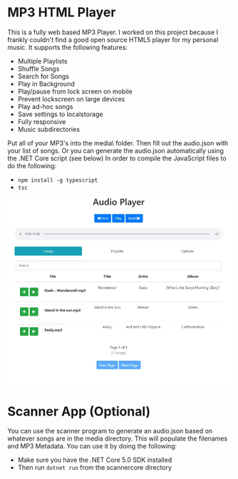 # MP3 HTML Player
This is a fully web based MP3 Player. I worked on this project because I frankly couldn't find a good open source HTML5 player for my personal music. It supports the following features:

- Multiple Playlists
- Shuffle Songs
- Search for Songs
- Play in Background
- Play/pause from lock screen on mobile
- Prevent lockscreen on large devices
- Play ad-hoc songs
- Save settings to localstorage
- Fully responsive
- Music subdirectories

Put all of your MP3's into the media\ folder. Then fill out the audio.json with your list of songs. Or you can generate the audio.json automatically using the .NET Core script (see below) In order to compile the JavaScript files to do the following:

- `npm install -g typescript`
- `tsc`

![screenshot](screenshot.JPG)

# Scanner App (Optional)
You can  use the scanner program to generate an audio.json based on whatever songs are in the media directory. This will populate the filenames and MP3 Metadata. You can use it by doing the following:

- Make sure you have the .NET Core 5.0 SDK installed
- Then run `dotnet run` from the scannercore directory